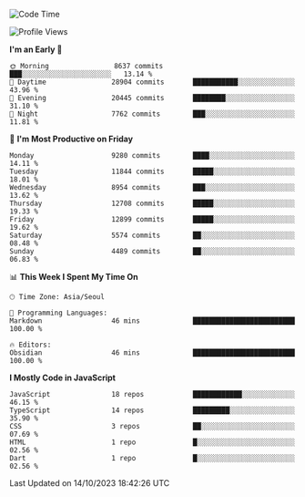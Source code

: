 <!--START_SECTION:waka-->
![Code Time](http://img.shields.io/badge/Code%20Time-5%2C334%20hrs%2050%20mins-blue)

![Profile Views](http://img.shields.io/badge/Profile%20Views-0-blue)

**I'm an Early 🐤** 

```text
🌞 Morning                8637 commits        ███░░░░░░░░░░░░░░░░░░░░░░   13.14 % 
🌆 Daytime                28904 commits       ███████████░░░░░░░░░░░░░░   43.96 % 
🌃 Evening                20445 commits       ████████░░░░░░░░░░░░░░░░░   31.10 % 
🌙 Night                  7762 commits        ███░░░░░░░░░░░░░░░░░░░░░░   11.81 % 
```
📅 **I'm Most Productive on Friday** 

```text
Monday                   9280 commits        ████░░░░░░░░░░░░░░░░░░░░░   14.11 % 
Tuesday                  11844 commits       █████░░░░░░░░░░░░░░░░░░░░   18.01 % 
Wednesday                8954 commits        ███░░░░░░░░░░░░░░░░░░░░░░   13.62 % 
Thursday                 12708 commits       █████░░░░░░░░░░░░░░░░░░░░   19.33 % 
Friday                   12899 commits       █████░░░░░░░░░░░░░░░░░░░░   19.62 % 
Saturday                 5574 commits        ██░░░░░░░░░░░░░░░░░░░░░░░   08.48 % 
Sunday                   4489 commits        ██░░░░░░░░░░░░░░░░░░░░░░░   06.83 % 
```


📊 **This Week I Spent My Time On** 

```text
🕑︎ Time Zone: Asia/Seoul

💬 Programming Languages: 
Markdown                 46 mins             █████████████████████████   100.00 % 

🔥 Editors: 
Obsidian                 46 mins             █████████████████████████   100.00 % 
```

**I Mostly Code in JavaScript** 

```text
JavaScript               18 repos            ████████████░░░░░░░░░░░░░   46.15 % 
TypeScript               14 repos            █████████░░░░░░░░░░░░░░░░   35.90 % 
CSS                      3 repos             ██░░░░░░░░░░░░░░░░░░░░░░░   07.69 % 
HTML                     1 repo              █░░░░░░░░░░░░░░░░░░░░░░░░   02.56 % 
Dart                     1 repo              █░░░░░░░░░░░░░░░░░░░░░░░░   02.56 % 
```




 Last Updated on 14/10/2023 18:42:26 UTC
<!--END_SECTION:waka-->
